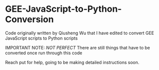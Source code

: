 # GEE-JavaScript-to-Python-Conversion
Code originally written by Qiusheng Wu that I have edited to convert GEE JavaScript scripts to Python scripts

IMPORTANT NOTE:    *NOT PERFECT* 
There are still things that have to be converted once run through this code

Reach put for help, going to be making detailed instructions soon.
